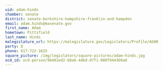```yaml
---
uid: adam-hinds
chamber: senate
district: senate-berkshire-hampshire-franklin-and-hampden
email: adam.hinds@masenate.gov
first_name: Adam
hometown: Pittsfield
last_name: Hinds
malegislature_url: https://malegislature.gov/Legislators/Profile/AGH0
party: D
phone: 617-722-1625
square_picture: /img/legislators/square-pictures/adam-hinds.jpg
ocd_id: ocd-person/9b401ed2-b8a6-446d-87f1-080f944360a8
---
```

